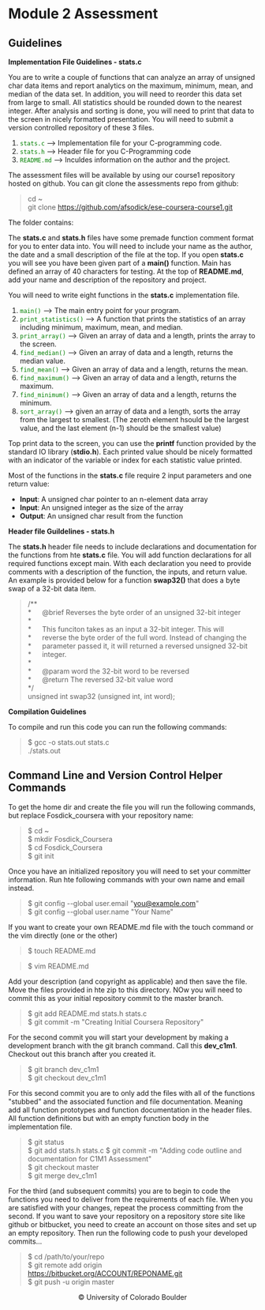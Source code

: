 # Module 2 Assessment

## Guidelines

**Implementation File Guidelines - stats.c**

You are to write a couple of functions that can analyze an array of unsigned char data items and report analytics on the maximum, minimum, mean, and median of the data set. In addition, you will need to reorder this data set from large to small. All statistics should be rounded down to the nearest integer. After analysis and sorting is done, you will need to print that data to the screen in nicely formatted presentation. You will need to submit a version controlled repository of these 3 files. 

1) <code style="color:green">stats.c</code> --> Implementation file for your C-programming code.
2) <code style="color:green">stats.h</code> --> Header file for you C-Programming code
3) <code style="color:green">README.md</code> --> Inculdes information on the author and the project.

The assessment files will be available by using our course1 repository hosted on github. You can git clone the assessments repo from github:

> cd ~ <br>
> git clone https://github.com/afsodick/ese-coursera-course1.git <br>

The folder contains:

The **stats.c** and **stats.h** files have some premade function comment format for you to enter data into. You will need to include your name as the author, the date and a small description of the file at the top. If you open **stats.c** you will see you have been given part of a **main()** function. Main has defined an array of 40 characters for testing. At the top of **README.md**, add your name and description of the repository and project.

You will need to write eight functions in the **stats.c** implementation file.

1) <code style="color:green">main()</code> --> The main entry point for your program.
2) <code style="color:green">print_statistics()</code> --> A function that prints the statistics of an array including minimum, maximum, mean, and median.
3) <code style="color:green">print_array()</code> --> Given an array of data and a length, prints the array to the screen.
4) <code style="color:green">find_median()</code> --> Given an array of data and a length, returns the median value.
5) <code style="color:green">find_mean()</code> --> Given an array of data and a length, returns the mean.
6) <code style="color:green">find_maximum()</code> --> Given an array of data and a length, returns the maximum.
7) <code style="color:green">find_minimum()</code> --> Given an array of data and a length, returns the minimum.
8) <code style="color:green">sort_array()</code> --> given an array of data and a length, sorts the array from the largest to smallest. (The zeroth element hsould be the largest value, and the last element (n-1) should be the smallest value)

Top print data to the screen, you can use the **printf** function provided by the standard IO library (**stdio.h**). Each printed value should be nicely formatted with an indicator of the variable or index for each statistic value printed.

Most of the functions in the **stats.c** file require 2 input parameters and one return value:
- **Input**: A unsigned char pointer to an n-element data array
- **Input**: An unsigned integer as the size of the array
- **Output**: An unsigned char result from the function

**Header file Guildelines - stats.h**

The **stats.h** header file needs to include declarations and documentation for the functions from hte **stats.c** file. You will add function declarations for all required functions except main. With each declaration you need to provide comments with a description of the function, the inputs, and return value. An example is provided below for a function **swap32()** that does a byte swap of a 32-bit data item.

> /** <br>
> \* &emsp; @brief Reverses the byte order of an unsigned 32-bit integer <br>
> \* &emsp; <br>
> \* &emsp; This funciton takes as an input a 32-bit integer. This will <br>
> \* &emsp; reverse the byte order of the full word. Instead of changing the <br>
> \* &emsp; parameter passed it, it will returned a reversed unsigned 32-bit <br>
> \* &emsp; integer. <br>
> \* &emsp; <br>
> \* &emsp; @param word the 32-bit word to be reversed <br>
> \* &emsp; @return The reversed 32-bit value word <br>
> \*/ <br>
> unsigned int swap32 (unsigned int, int word); <br>

**Compilation Guidelines**

To compile and run this code you can run the following commands:

> \$ gcc -o stats.out stats.c <br>
> ./stats.out <br>

## Command Line and Version Control Helper Commands

To get the home dir and create the file you will run the following commands, but replace Fosdick_coursera with your repository name:

> \$ cd ~ <br>
> \$ mkdir Fosdick_Coursera <br>
> \$ cd Fosdick_Coursera <br>
> \$ git init <br>

Once you have an initialized repository you will need to set your committer information. Run hte following commands with your own name and email instead. 

> \$ git config --global user.email "you@example.com" <br>
> \$ git config --global user.name "Your Name" <br>

If you want to create your own README.md file with the touch command or the vim directly (one or the other)

> \$ touch README.md

> \$ vim README.md

Add your description (and copyright as applicable) and then save the file. Move the files provided in hte zip to this directory. NOw you will need to commit this as your initial repository commit to the master branch.

> \$ git add README.md stats.h stats.c <br>
> \$ git commit -m "Creating Initial Coursera Repository"<br>

For the second commit you will start your development by making a development branch with the git branch command. Call this **dev_c1m1**. Checkout out this branch after you created it.

> \$ git branch dev_c1m1 <br>
> \$ git checkout dev_c1m1 <br>

For this second commit you are to only add the files with all of the functions "stubbed" and the associated function and file documentation. Meaning add all function prototypes and function documentation in the header files. All function definitions but with an empty function body in the implementation file.

> \$ git status <br>
> \$ git add stats.h stats.c
> \$ git commit -m "Adding code outline and documentation for C1M1 Assessment" <br>
> \$ git checkout master <br>
> \$ git merge dev_c1m1

For the third (and subsequent commits) you are to begin to code the functions you need to deliver from the requirements of each file. When you are satisfied with your changes, repeat the process committing from the second. If you want to save your repository on a repository store site like github or bitbucket, you need to create an account on those sites and set up an empty repository. Then run the following code to push your developed commits...

> \$ cd /path/to/your/repo <br>
> \$ git remote add origin https://bitbucket.org/ACCOUNT/REPONAME.git <br>
> \$ git push -u origin master

<div align=center>
&copy; University of Colorado Boulder
</div>